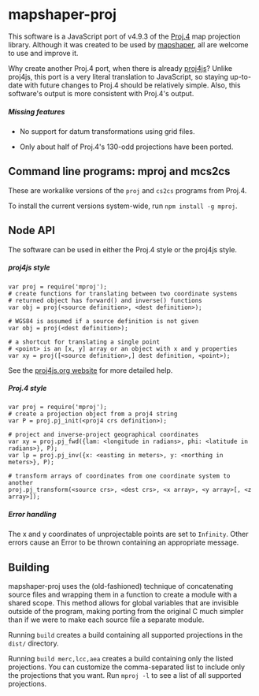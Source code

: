 # mapshaper-proj

This software is a JavaScript port of v4.9.3 of the [Proj.4](http://proj4.org/) map projection library. Although it was created to be used by [mapshaper](https://github.com/mbloch/mapshaper), all are welcome to use and improve it.

Why create another Proj.4 port, when there is already [proj4js](https://github.com/proj4js/proj4js)? Unlike proj4js, this port is a very literal translation to JavaScript, so staying up-to-date with future changes to Proj.4 should be relatively simple. Also, this software's output is more consistent with Proj.4's output.

##### Missing features

* No support for datum transformations using grid files.

* Only about half of Proj.4's 130-odd projections have been ported.


## Command line programs: mproj and mcs2cs

These are workalike versions of the `proj` and `cs2cs` programs from Proj.4.

To install the current versions system-wide, run `npm install -g mproj`.


## Node API

The software can be used in either the Proj.4 style or the proj4js style.

##### proj4js style

```
var proj = require('mproj');
# create functions for translating between two coordinate systems
# returned object has forward() and inverse() functions
var obj = proj(<source definition>, <dest definition>);

# WGS84 is assumed if a source definition is not given
var obj = proj(<dest definition>);

# a shortcut for translating a single point
# <point> is an [x, y] array or an object with x and y properties
var xy = proj([<source definition>,] dest definition, <point>);
```

See the [proj4js.org website](http://proj4js.org/) for more detailed help.

##### Proj.4 style

```
var proj = require('mproj');
# create a projection object from a proj4 string
var P = proj.pj_init(<proj4 crs definition>);

# project and inverse-project geographical coordinates
var xy = proj.pj_fwd({lam: <longitude in radians>, phi: <latitude in radians>}, P);
var lp = proj.pj_inv({x: <easting in meters>, y: <northing in meters>}, P);

# transform arrays of coordinates from one coordinate system to another
proj.pj_transform(<source crs>, <dest crs>, <x array>, <y array>[, <z array>]);
```

##### Error handling
The x and y coordinates of unprojectable points are set to `Infinity`. Other errors cause an Error to be thrown containing an appropriate message.


## Building

mapshaper-proj uses the (old-fashioned) technique of concatenating source files and wrapping them in a function to create a  module with a shared scope. This method allows for global variables that are invisible outside of the program, making porting from the original C much simpler than if we were to make each source file a separate module.

Running `build` creates a build containing all supported projections in the `dist/` directory.

Running `build merc,lcc,aea` creates a build containing only the listed projections. You can customize the comma-separated list to include only the projections that you want. Run `mproj -l` to see a list of all supported projections.
